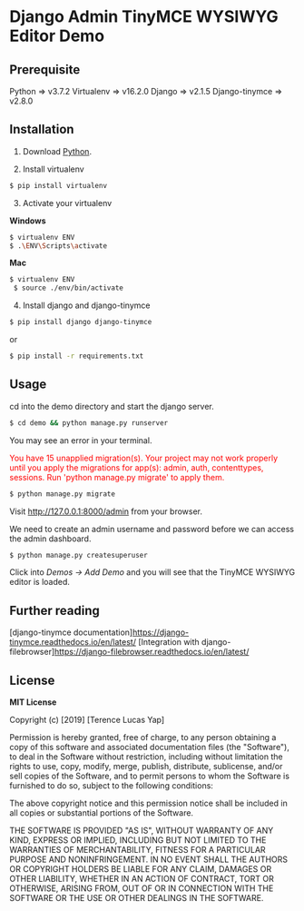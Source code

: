 # Django Admin TinyMCE WYSIWYG Editor Demo

## Prerequisite
Python => v3.7.2
Virtualenv => v16.2.0
Django => v2.1.5
Django-tinymce => v2.8.0

## Installation

1. Download [Python](https://www.python.org/downloads/).

2. Install virtualenv

```sh
$ pip install virtualenv
```
3. Activate your virtualenv

**Windows**
```sh
$ virtualenv ENV
$ .\ENV\Scripts\activate
```

**Mac**
```sh
$ virtualenv ENV
 $ source ./env/bin/activate
 ```
4. Install django and django-tinymce

```sh
$ pip install django django-tinymce
 ```
 or
 ```sh
 $ pip install -r requirements.txt
  ```

## Usage

cd into the demo directory and start the django server.
```sh
$ cd demo && python manage.py runserver
```
You may see an error in your terminal.

<span style="color:red">You have 15 unapplied migration(s). Your project may not work properly until you apply the migrations for app(s): admin, auth, contenttypes, sessions.
Run 'python manage.py migrate' to apply them.</span>

```sh
$ python manage.py migrate
```

Visit http://127.0.0.1:8000/admin from your browser.

We need to create an admin username and password before we can access the admin dashboard.

```sh
$ python manage.py createsuperuser
```

Click into *Demos -> Add Demo* and you will see that the TinyMCE WYSIWYG editor is loaded.

## Further reading
[django-tinymce documentation]https://django-tinymce.readthedocs.io/en/latest/
[Integration with django-filebrowser]https://django-filebrowser.readthedocs.io/en/latest/

## License
**MIT License**

Copyright (c) [2019] [Terence Lucas Yap]

Permission is hereby granted, free of charge, to any person obtaining a copy
of this software and associated documentation files (the "Software"), to deal
in the Software without restriction, including without limitation the rights
to use, copy, modify, merge, publish, distribute, sublicense, and/or sell
copies of the Software, and to permit persons to whom the Software is
furnished to do so, subject to the following conditions:

The above copyright notice and this permission notice shall be included in all
copies or substantial portions of the Software.

THE SOFTWARE IS PROVIDED "AS IS", WITHOUT WARRANTY OF ANY KIND, EXPRESS OR
IMPLIED, INCLUDING BUT NOT LIMITED TO THE WARRANTIES OF MERCHANTABILITY,
FITNESS FOR A PARTICULAR PURPOSE AND NONINFRINGEMENT. IN NO EVENT SHALL THE
AUTHORS OR COPYRIGHT HOLDERS BE LIABLE FOR ANY CLAIM, DAMAGES OR OTHER
LIABILITY, WHETHER IN AN ACTION OF CONTRACT, TORT OR OTHERWISE, ARISING FROM,
OUT OF OR IN CONNECTION WITH THE SOFTWARE OR THE USE OR OTHER DEALINGS IN THE
SOFTWARE.
